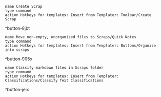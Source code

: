 
```button
name Create Scrap
type command
action Hotkeys for templates: Insert from Templater: Toolbar/Create Scrap
```
^button-8jbt

```button
name Move non-empty, unorganized files to Scraps/Quick Notes
type command
action Hotkeys for templates: Insert from Templater: Buttons/Organize into scraps
```
^button-905x

```button
name Classify markdown files in Scraps folder
type command
action Hotkeys for templates: Insert from Templater: Classifications/Classify Text Classifications
```
^button-jeix

